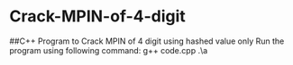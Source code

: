 # Crack-MPIN-of-4-digit
##C++ Program to Crack MPIN of 4 digit using hashed value only
Run the program using following command:
g++ code.cpp
.\a


